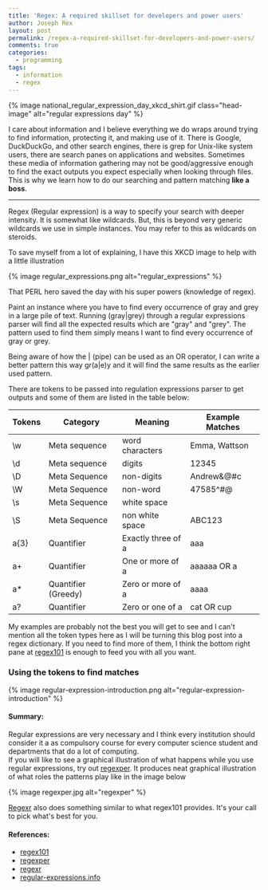 ```yaml
---
title: 'Regex: A required skillset for developers and power users'
author: Joseph Rex
layout: post
permalink: /regex-a-required-skillset-for-developers-and-power-users/
comments: true
categories:
  - programming
tags:
  - information
  - regex
---
```

{% image national_regular_expression_day_xkcd_shirt.gif class="head-image" alt="regular expressions day" %}

I care about information and I believe everything we do wraps around trying to find information, protecting it, and making use of it. There is Google, DuckDuckGo, and other search engines, there is grep for Unix-like system users, there are search panes on applications and websites. Sometimes these media of information gathering may not be good/aggressive enough to find the exact outputs you expect especially when looking through files. This is why we learn how to do our searching and pattern matching **like a boss**.
<!--more-->
<hr>

Regex (Regular expression) is a way to specify your search with deeper intensity. It is somewhat like wildcards. But, this is beyond very generic wildcards we use in simple instances. You may refer to this as wildcards on steroids.

To save myself from a lot of explaining, I have this XKCD image to help with a little illustration

{% image regular_expressions.png alt="regular_expressions" %}

That PERL hero saved the day with his super powers (knowledge of regex).

Paint an instance where you have to find every occurrence of gray and grey in a large pile of text. Running (gray\|grey) through a regular expressions parser will find all the expected results which are "gray" and "grey". The pattern used to find them simply means I want to find every occurrence of gray or grey.

Being aware of how the \| (pipe) can be used as an OR operator, I can write a better pattern this way gr(a\|e)y and it will find the same results as the earlier used pattern.

There are tokens to be passed into regulation expressions parser to get outputs and some of them are listed in the table below:

| Tokens | Category            | Meaning            | Example Matches |
| ------ | ------------------- | ------------------ | --------------- |
| \w     | Meta sequence       | word characters    | Emma, Wattson   |
| \d     | Meta sequence       | digits             | 12345           |
| \D     | Meta Sequence       | non-digits         | Andrew&@#c      |
| \W     | Meta Sequence       | non-word           | 47585^#@        |
| \s     | Meta Sequence       | white space        |                 |
| \S     | Meta Sequence       | non white space    | ABC123          |
| a{3}   | Quantifier          | Exactly three of a | aaa             |
| a+     | Quantifier          | One or more of a   | aaaaaa OR a     |
| a*     | Quantifier (Greedy) | Zero or more of a  | aaaa            |
| a?     | Quantifier          | Zero or one of a   | cat OR cup      |

My examples are probably not the best you will get to see and I can't mention all the token types here as I will be turning this blog post into a regex dictionary. If you need to find more of them, I think the bottom right pane at [regex101][1] is enough to feed you with all you want.

### Using the tokens to find matches

{% image regular-expression-introduction.png alt="regular-expression-introduction" %}

#### Summary:

Regular expressions are very necessary and I think every institution should consider it a as compulsory course for every computer science student and departments that do a lot of computing.  
If you will like to see a graphical illustration of what happens while you use regular expressions, try out [regexper][2]. It produces neat graphical illustration of what roles the patterns play like in the image below

{% image regexper.jpg alt="regexper" %}

[Regexr][3] also does something similar to what regex101 provides. It's your call to pick what's best for you.

#### References:

  * [regex101][1]
  * [regexper][2]
  * [regexr][3]
  * [regular-expressions.info][4]

 [1]: http://regex101.com "Regex101"
 [2]: http://www.regexper.com/
 [3]: http://www.regexr.com/
 [4]: http://www.regular-expressions.info/